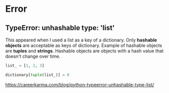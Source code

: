 # Error

## TypeError: unhashable type: 'list'

This appeared when I used a list as a key of a dictionary. Only **hashable objects** are acceptable as keys of dictionary. 
Example of hashable objects are **tuples** and **strings**. Hashable objects are objects with a hash value that doesn't 
change over time.

```python
list_ = [1, 2, 3]

dictionary[tuple(list_)] = 0
```

https://careerkarma.com/blog/python-typeerror-unhashable-type-list/
